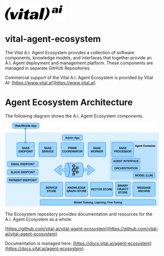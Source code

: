 <img src="assets/vital-logo-black.png" alt="Vital AI Logo" width="200">

# vital-agent-ecosystem

The Vital A.I. Agent Ecosystem provides a collection of software components, knowledge models, and interfaces that together provide an A.I. Agent deployment and management platform.  These components are managed in separate GitHUb Repositories.

Commercial support of the Vital A.I. Agent Ecosystem is provided by Vital AI: [https://www.vital.ai](https://www.vital.ai)

# Agent Ecosystem Architecture

The following diagram shows the A.I. Agent Ecosystem components.

<img src="assets/agent-ecosystem-arch.png" alt="Vital Agent Ecosystem Architecture">

The Ecosystem repository provides documentation and resources for the A.I. Agent Ecosystem as a whole:

[https://github.com/vital-ai/vital-agent-ecosystem](https://github.com/vital-ai/vital-agent-ecosystem)

Documentation is managed here: [https://docs.vital.ai/agent-ecosystem](https://docs.vital.ai/agent-ecosystem).

<!--

**Here are some ideas to get you started:**

🙋‍♀️ A short introduction - what is your organization all about?
🌈 Contribution guidelines - how can the community get involved?
👩‍💻 Useful resources - where can the community find your docs? Is there anything else the community should know?
🍿 Fun facts - what does your team eat for breakfast?
🧙 Remember, you can do mighty things with the power of [Markdown](https://docs.github.com/github/writing-on-github/getting-started-with-writing-and-formatting-on-github/basic-writing-and-formatting-syntax)
-->

